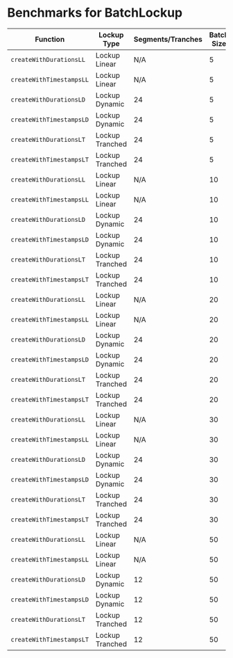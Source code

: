 # Benchmarks for BatchLockup

| Function                 | Lockup Type     | Segments/Tranches | Batch Size | Gas Usage |
| ------------------------ | --------------- | ----------------- | ---------- | --------- |
| `createWithDurationsLL`  | Lockup Linear   | N/A               | 5          | 771013    |
| `createWithTimestampsLL` | Lockup Linear   | N/A               | 5          | 732772    |
| `createWithDurationsLD`  | Lockup Dynamic  | 24                | 5          | 3951599   |
| `createWithTimestampsLD` | Lockup Dynamic  | 24                | 5          | 3815274   |
| `createWithDurationsLT`  | Lockup Tranched | 24                | 5          | 3862651   |
| `createWithTimestampsLT` | Lockup Tranched | 24                | 5          | 3744523   |
| `createWithDurationsLL`  | Lockup Linear   | N/A               | 10         | 1417180   |
| `createWithTimestampsLL` | Lockup Linear   | N/A               | 10         | 1414247   |
| `createWithDurationsLD`  | Lockup Dynamic  | 24                | 10         | 7819165   |
| `createWithTimestampsLD` | Lockup Dynamic  | 24                | 10         | 7585616   |
| `createWithDurationsLT`  | Lockup Tranched | 24                | 10         | 7632114   |
| `createWithTimestampsLT` | Lockup Tranched | 24                | 10         | 7444115   |
| `createWithDurationsLL`  | Lockup Linear   | N/A               | 20         | 2783510   |
| `createWithTimestampsLL` | Lockup Linear   | N/A               | 20         | 2779081   |
| `createWithDurationsLD`  | Lockup Dynamic  | 24                | 20         | 15617207  |
| `createWithTimestampsLD` | Lockup Dynamic  | 24                | 20         | 15131248  |
| `createWithDurationsLT`  | Lockup Tranched | 24                | 20         | 15211892  |
| `createWithTimestampsLT` | Lockup Tranched | 24                | 20         | 14846363  |
| `createWithDurationsLL`  | Lockup Linear   | N/A               | 30         | 4143337   |
| `createWithTimestampsLL` | Lockup Linear   | N/A               | 30         | 4148585   |
| `createWithDurationsLD`  | Lockup Dynamic  | 24                | 30         | 23460912  |
| `createWithTimestampsLD` | Lockup Dynamic  | 24                | 30         | 22697560  |
| `createWithDurationsLT`  | Lockup Tranched | 24                | 30         | 22794686  |
| `createWithTimestampsLT` | Lockup Tranched | 24                | 30         | 22267335  |
| `createWithDurationsLL`  | Lockup Linear   | N/A               | 50         | 6871104   |
| `createWithTimestampsLL` | Lockup Linear   | N/A               | 50         | 6893797   |
| `createWithDurationsLD`  | Lockup Dynamic  | 12                | 50         | 22990726  |
| `createWithTimestampsLD` | Lockup Dynamic  | 12                | 50         | 22355943  |
| `createWithDurationsLT`  | Lockup Tranched | 12                | 50         | 22413554  |
| `createWithTimestampsLT` | Lockup Tranched | 12                | 50         | 22006169  |
